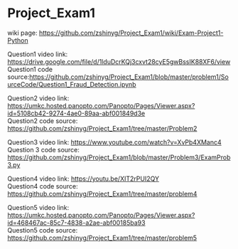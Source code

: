 # Project_Exam1

wiki page: https://github.com/zshinyg/Project_Exam1/wiki/Exam-Project1-Python

Question1 video link: https://drive.google.com/file/d/1lduDcrKQj3cxvt28cyE5gwBssIK88XF6/view<br>
Question1 code source:https://github.com/zshinyg/Project_Exam1/blob/master/problem1/SourceCode/Question1_Fraud_Detection.ipynb

Question2 video link: https://umkc.hosted.panopto.com/Panopto/Pages/Viewer.aspx?id=5108cb42-9274-4ae0-89aa-abf001849d3e <br>
Question2 code source: https://github.com/zshinyg/Project_Exam1/tree/master/Problem2

Question3 video link: https://www.youtube.com/watch?v=XvPb4XManc4  <br>
Question 3 code source: https://github.com/zshinyg/Project_Exam1/blob/master/Problem3/ExamProb3.py

Question4 video link: https://youtu.be/XIT2rPUI2QY  <br>
Question4 code source: https://github.com/zshinyg/Project_Exam1/tree/master/problem4

Question5 video link: https://umkc.hosted.panopto.com/Panopto/Pages/Viewer.aspx?id=468467ac-85c7-4838-a2ae-abf00185ba93  <br>
Question5 code source: https://github.com/zshinyg/Project_Exam1/tree/master/problem5


